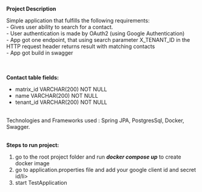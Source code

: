 
<b>Project Description</b>

Simple application that fulfills the following requirements:
<br>- Gives user ability to search for a contact.
<br>- User authentication is made by OAuth2 (using Google Authentication)
<br>- App got one endpoint, that using search parameter X_TENANT_ID in the HTTP request header 
returns result with matching contacts
<br>- App got build in swagger

<br><br><b>Contact table fields:</b>
<ul>
    <li>matrix_id VARCHAR(200) NOT NULL</li>
    <li>name VARCHAR(200) NOT NULL</li>
    <li>tenant_id VARCHAR(200) NOT NULL</li>
</ul>

<br>Technologies and Frameworks used : Spring JPA, PostgresSql, Docker, Swagger.

<br><b>Steps to run project:</b>
<ol>
    <li>go to the root project folder and run <b><i>docker compose up</i></b> to create docker image</li>
    <li>go to application.properties file and add your google client id and secret id/li>
    <li>start TestApplication</li>
</ol>